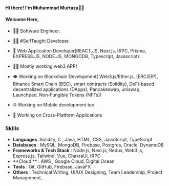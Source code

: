  #### Hi there!  I'm  Muhammad Murtaza🙋‍♂️
  #### Welcome Here,
- 👨‍🎓 Software Engineer.
- 👨‍💻 #SelfTaught Developer.
- 📱 Web Application Developer(REACT.JS, Next.js, tRPC, Prisma, EXPRESS.JS, NODE.JS, MONGODB, Typescript, Javascript).
- 👨‍💻 Mostly working web3 APP!
- 👁️ Working on Blockchain Development( Web3.js/Ether.js, (ERC/EIP), Binance Smart Chain (BSC), smart contracts (Solidity), DeFi-based decentralized applications (DApps), Pancakeswap, uniswap, Launchpad, Non-Fungible
Tokens (NFTs))
- 🌐 Working on Mobile development too.


- 🤔 Working on Cross-Platform Applications
### Skills
- **Languages** :Solidity, C , Java, HTML, CSS, JavaScript, TypeScript
- **Databases** : MySQL, MongoDB, Firebase, Postgres, Oracle, DynamoDB
- **Frameworks & Tech Stack** : Node.js, Next.js, Redux, Web3.js, Express.js, Tailwind, Vue, ChakraUi, tRPC
- **Cloud ** : AWS , Google Cloud, Digital Ocean
- **Tools** : Git, GitHub, Firebase, JavaFX
- **Others** : Technical Writing, UI/UX Designing, Team Leadership, Project Management,

<!---
murtaza7799/murtaza7799 is a ✨ special ✨ repository because its `README.md` (this file) appears on your GitHub profile.
You can click the Preview link to take a look at your changes.
--->
